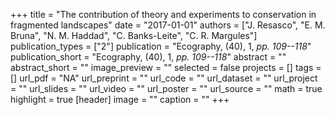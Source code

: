 +++
title = "The contribution of theory and experiments to conservation in fragmented landscapes"
date = "2017-01-01"
authors = ["J. Resasco", "E. M. Bruna", "N. M. Haddad", "C. Banks-Leite", "C. R. Margules"]
publication_types = ["2"]
publication = "Ecography, (40), 1, _pp. 109--118_"
publication_short = "Ecography, (40), 1, _pp. 109--118_"
abstract = ""
abstract_short = ""
image_preview = ""
selected = false
projects = []
tags = []
url_pdf = "NA"
url_preprint = ""
url_code = ""
url_dataset = ""
url_project = ""
url_slides = ""
url_video = ""
url_poster = ""
url_source = ""
math = true
highlight = true
[header]
image = ""
caption = ""
+++
